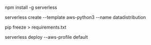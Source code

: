 npm install -g serverless

serverless create --template aws-python3 --name datadistribution

pip freeze > requirements.txt

serverless deploy --aws-profile default